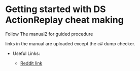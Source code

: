 # Getting started with DS ActionReplay cheat making

Follow The manual2 for guided procedure

links in the manual are uploaded except the c# dump checker.

* Useful Links:

  * [Reddit link](https://www.reddit.com/r/learnprogramming/comments/6kqbcr/making_an_action_replay_code/?utm_medium=android_app&utm_source=share)
